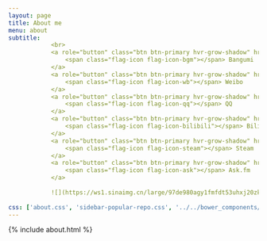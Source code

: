 ```yaml
---
layout: page
title: About me
menu: about
subtitle:   
            <br>
            <a role="button" class="btn btn-primary hvr-grow-shadow" href="https://bgm.tv/user/a582192766" target="_blank">
                <span class="flag-icon flag-icon-bgm"></span> Bangumi
            </a>
            <a role="button" class="btn btn-primary hvr-grow-shadow" href="https://weibo.com/vonxxghost" target="_blank">
                <span class="flag-icon flag-icon-wb"></span> Weibo
            </a>
            <a role="button" class="btn btn-primary hvr-grow-shadow" href="tencent://message/?uin=582192766" target="_blank">
                <span class="flag-icon flag-icon-qq"></span> QQ
            </a>
            <a role="button" class="btn btn-primary hvr-grow-shadow" href="http://space.bilibili.com/211493" target="_blank">
                <span class="flag-icon flag-icon-bilibili"></span> Bilibili
            </a>
            <a role="button" class="btn btn-primary hvr-grow-shadow" href="http://steamcommunity.com/id/VonXXGhost" target="_blank">
                <span class="flag-icon flag-icon-steam"></span> Steam
            </a>
            <a role="button" class="btn btn-primary hvr-grow-shadow" href="https://ask.fm/vonxxghost" target="_blank">
                <span class="flag-icon flag-icon-ask"></span> Ask.fm
            </a>
            
            ![](https://ws1.sinaimg.cn/large/97de980agy1fmfdt53uhxj20zk0k0akf.jpg)
                            
css: ['about.css', 'sidebar-popular-repo.css', '../../bower_components/flag-icon-css/css/flag-icon.min.css']
---
```


{% include about.html %}